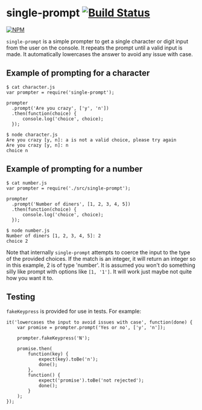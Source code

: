# single-prompt [![Build Status](https://travis-ci.org/cymen/node-single-prompt.png?branch=master)](https://travis-ci.org/cymen/node-single-prompt)

[![NPM](https://nodei.co/npm/single-prompt.png?downloads=true&stars=true)](https://npmjs.org/package/single-prompt)

`single-prompt` is a simple prompter to get a single character or digit input
from the user on the console. It repeats the prompt until a valid input is
made. It automatically lowercases the answer to avoid any issue with case.

## Example of prompting for a character

    $ cat character.js
    var prompter = require('single-prompt');

    prompter
      .prompt('Are you crazy', ['y', 'n'])
      .then(function(choice) {
          console.log('choice', choice);
      });

    $ node character.js
    Are you crazy [y, n]: a is not a valid choice, please try again
    Are you crazy [y, n]: n
    choice n

## Example of prompting for a number

    $ cat number.js
    var prompter = require('./src/single-prompt');

    prompter
      .prompt('Number of diners', [1, 2, 3, 4, 5])
      .then(function(choice) {
          console.log('choice', choice);
      });

    $ node number.js
    Number of diners [1, 2, 3, 4, 5]: 2
    choice 2

Note that internally `single-prompt` attempts to coerce the input to
the type of the provided choices. If the match is an integer, it will
return an integer so in this example, 2 is of type 'number'. It is
assumed you won't do something silly like prompt with options like
`[1, '1']`. It will work just maybe not quite how you want it to.

## Testing

`fakeKeypress` is provided for use in tests. For example:

    it('lowercases the input to avoid issues with case', function(done) {
        var promise = prompter.prompt('Yes or no', ['y', 'n']);

        prompter.fakeKeypress('N');

        promise.then(
            function(key) {
                expect(key).toBe('n');
                done();
            },
            function() {
                expect('promise').toBe('not rejected');
                done();
            }
        );
    });
